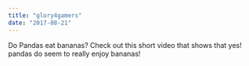 ```yaml
---
title: "glory4gamers"
date: "2017-08-21"
---
```

Do Pandas eat bananas? Check out this short video that shows that yes! pandas do seem to really enjoy bananas!
